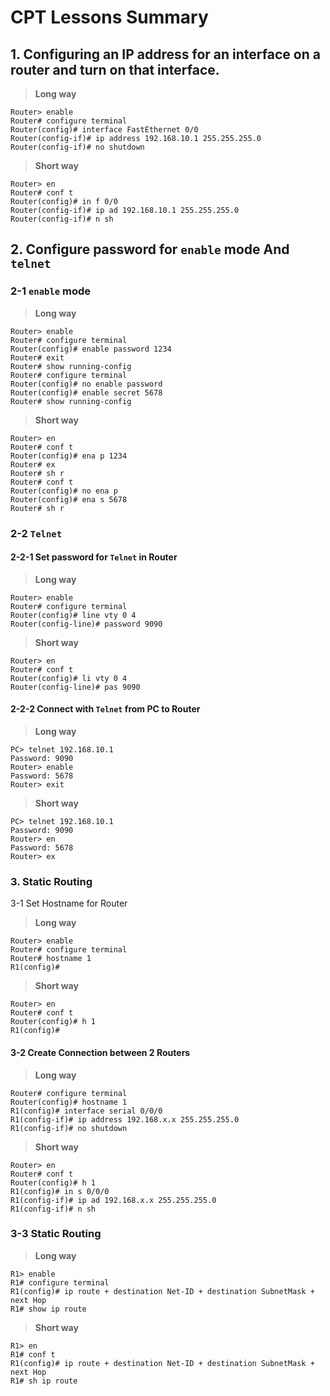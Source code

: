 # CPT Lessons Summary
## 1. Configuring an IP address for an interface on a router and turn on that interface.

> **Long way**
```
Router> enable
Router# configure terminal
Router(config)# interface FastEthernet 0/0
Router(config-if)# ip address 192.168.10.1 255.255.255.0
Router(config-if)# no shutdown
```

> **Short way**
```
Router> en
Router# conf t
Router(config)# in f 0/0
Router(config-if)# ip ad 192.168.10.1 255.255.255.0
Router(config-if)# n sh
```
## 2. Configure password for `enable` mode And `telnet`

### 2-1 `enable` mode
> **Long way**
```
Router> enable
Router# configure terminal
Router(config)# enable password 1234
Router# exit
Router# show running-config
Router# configure terminal
Router(config)# no enable password
Router(config)# enable secret 5678
Router# show running-config
```
> **Short way**
```
Router> en
Router# conf t
Router(config)# ena p 1234
Router# ex
Router# sh r
Router# conf t
Router(config)# no ena p
Router(config)# ena s 5678
Router# sh r
```

### 2-2 `Telnet`
#### 2-2-1 Set password for `Telnet` in Router
> **Long way**
```
Router> enable
Router# configure terminal
Router(config)# line vty 0 4
Router(config-line)# password 9090
```
> **Short way**
```
Router> en
Router# conf t
Router(config)# li vty 0 4
Router(config-line)# pas 9090
```
#### 2-2-2 Connect with `Telnet` from PC to Router
> **Long way**
```
PC> telnet 192.168.10.1
Password: 9090
Router> enable
Password: 5678
Router> exit
```
> **Short way**
```
PC> telnet 192.168.10.1
Password: 9090
Router> en
Password: 5678
Router> ex
```
### 3. Static Routing
3-1 Set Hostname for Router
> **Long way**
```
Router> enable
Router# configure terminal
Router# hostname 1
R1(config)#
```
> **Short way**
```
Router> en
Router# conf t
Router(config)# h 1
R1(config)#
```
#### 3-2 Create Connection between 2 Routers
> **Long way**
```
Router# configure terminal
Router(config)# hostname 1
R1(config)# interface serial 0/0/0
R1(config-if)# ip address 192.168.x.x 255.255.255.0
R1(config-if)# no shutdown
```
> **Short way**
```
Router> en
Router# conf t
Router(config)# h 1
R1(config)# in s 0/0/0
R1(config-if)# ip ad 192.168.x.x 255.255.255.0
R1(config-if)# n sh
```
### 3-3 Static Routing
> **Long way**
```
R1> enable
R1# configure terminal
R1(config)# ip route + destination Net-ID + destination SubnetMask + next Hop
R1# show ip route
```
> **Short way**
```
R1> en
R1# conf t
R1(config)# ip route + destination Net-ID + destination SubnetMask + next Hop
R1# sh ip route
```